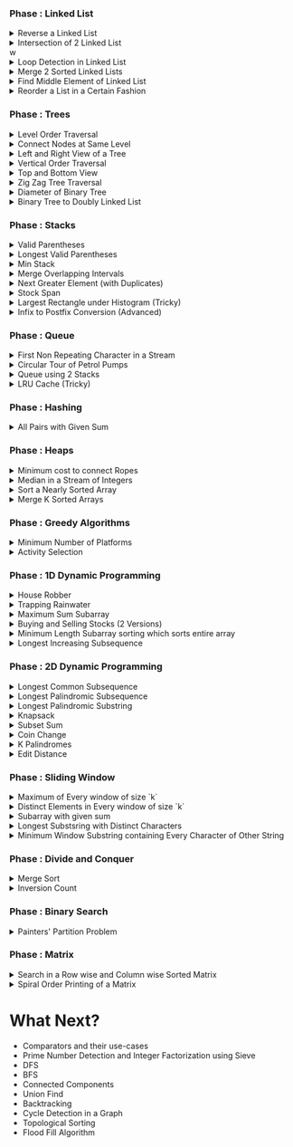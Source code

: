 ### Phase  : Linked List

<details>
	<summary>Reverse a Linked List</summary>

* [Question Link](https://leetcode.com/problems/reverse-linked-list/)   
* First try to solve the recursive version, then attempt the iterative version.   
* Make sure that the time complexity of the recursive version is **O(n)** rather than **O(n^2)**. This is very crucial
* [Analysis](https://leetcode.com/problems/reverse-linked-list/discuss/254618/C%2B%2BJavaScript-Detailed-Explanation-Recursive-and-Iterative)   

</details>


<details>
	<summary>Intersection of 2 Linked List</summary>

* [Question Link](https://leetcode.com/problems/intersection-of-two-linked-lists/)   
* One approach is to calculate the length, and then traverse the bigger list until the lengths becomes equal. Then traverse them parallelly until you find the intersection point.   
* The other solution uses a HashMap. (Should you hash pointers or the data?)   
* [Length Based Solution](https://github.com/Just-A-Visitor/Algorithmic-Pseudocode/blob/master/LeetCode%20Non-Contest%20Solutions/%23160%20Intersection%20of%202%20Linked%20Lists/Difference%20in%20Length%20Approach.cpp) 
* [HashMap Based Solution](
  https://github.com/Just-A-Visitor/Algorithmic-Pseudocode/blob/master/LeetCode%20Non-Contest%20Solutions/%23160%20Intersection%20of%202%20Linked%20Lists/Hashing%20Based%20Approach.cpp)
* [Analysis 1](https://leetcode.com/problems/intersection-of-two-linked-lists/discuss/49785/Java-solution-without-knowing-the-difference-in-len!) (Tricky)   
* [Analysis 2](https://leetcode.com/problems/intersection-of-two-linked-lists/discuss/49800/recommend-for-beginnersclean-C%2B%2B-implementation-with-detailed-explaination) (Detailed)   

</details>     w


<details>
    <summary>Loop Detection in Linked List</summary>

* [Question Link](https://leetcode.com/problems/linked-list-cycle/)
* One approach is to use **Slow and Fast Pointers**
* The second approach is to use **Hashing** (Should you Hash Pointers or Data?)
* [Slow and Fast Pointers Solution](https://github.com/Just-A-Visitor/Algorithmic-Pseudocode/blob/master/LeetCode%20Non-Contest%20Solutions/%23141%20Loop%20Detection%20in%20Linked%20List/Walker%20%26%20Runner%20Approach.cpp)
* Try to code the Hashing based approach by yourself. (It's very trivial)
* There's a more elegant approach to this question (which destroys the original list). It uses the concept of iterative reversal of a linked list. Can you come up with that approach.
* [Iterative Reversal Approrach](https://github.com/Just-A-Visitor/Algorithmic-Pseudocode/blob/master/LeetCode%20Non-Contest%20Solutions/%23141%20Loop%20Detection%20in%20Linked%20List/Reversal%20Approach.cpp)

</details>   


<details>
	<summary>Merge 2 Sorted Linked Lists</summary>

* ?[Question Link]()   
* Start out with the recursive approach and build the iterative approach on top of it.
* A great use case of Recursion. The recursive code is very concise.
* Recall that we discussed **Tail Recursion** in one of the lectures. Use the fact that the above recursive code is a Tail Recursion to easily convert it into an iterative procedure.

</details>


<details>
	<summary>Find Middle Element of Linked List</summary>

* ?[Question Link]()
* 

</details>


<details>
	<summary>Reorder a List in a Certain Fashion</summary>

* ?[Question Link]()
* 

</details>


### Phase  : Trees

<details>
	<summary>Level Order Traversal</summary>

* Probably the most import concept in Trees. 
* There are a couple of versions : 
  * **Basic Level Order Traversal**
  * **Level Order Traversal in a Line by Line Fashion** (Using 2 Queues)
  * **Level Order Traversal in a Line by Line Fashion** (Using 1 Queue and 1 Marker)
  * **Level Order Traversal in a Line by Line Fashion** (Using 1 Queue and No Marker)

</details>


<details>
	<summary>Connect Nodes at Same Level</summary>

* This is a classic example of how **Recursion** and **Level Order Traversal** are useful.
* **Code**
  * [Recursive Version for Complete Binary Trees](https://github.com/Just-A-Visitor/Algorithmic-Pseudocode/blob/master/LeetCode%20Non-Contest%20Solutions/%23116%20Populating%20Next%20Pointers/Firsr%20Draft%20(Complete%20Binary%20Trees).cpp)
  * [Recursive Version for All Kinds of Binary Trees](https://github.com/Just-A-Visitor/Algorithmic-Pseudocode/blob/master/LeetCode%20Non-Contest%20Solutions/%23116%20Populating%20Next%20Pointers/First%20Draft%20(All%20Trees).cpp)
  * [Level Order Traversal with Marker for all Binary Trees](https://github.com/Just-A-Visitor/Algorithmic-Pseudocode/blob/master/LeetCode%20Non-Contest%20Solutions/%23116%20Populating%20Next%20Pointers/Level%20Order%20Traversal%20(With%20Markers).cpp)
  * [A Bit of Recursion +  A Bit of Iteration - All Trees](https://github.com/Just-A-Visitor/Algorithmic-Pseudocode/blob/master/LeetCode%20Non-Contest%20Solutions/%23116%20Populating%20Next%20Pointers/Second%20Draft%20(All%20Trees)%20(Less%20Recursion).cpp)
  * [Iterative O(1) space for all Binary Trees](https://github.com/Just-A-Visitor/Algorithmic-Pseudocode/blob/master/LeetCode%20Non-Contest%20Solutions/%23116%20Populating%20Next%20Pointers/O(1)%20Space%20Complexity%20(All%20Trees).cpp)

</details>


<details>
	<summary>Left and Right View of a Tree</summary>

* ?[Question Link]()   
* 

</details>


<details>
	<summary>Vertical Order Traversal</summary>

* ?[Question Link]()   
* 

</details>


<details>
	<summary>Top and Bottom View</summary>

* ?[Question Link]()   
* It's trivial if you've already solved **Vertical Order Traversal**. 
* **Hint** : During Vertical Order Traversal, the first element of each level would be visible in the Top View. (Similarly, the last element of each element would be visible in the bottom view).

</details>


<details>
	<summary>Zig Zag Tree Traversal</summary>

* ?[Question Link]()   
* A perfect application of Data Structures.

</details>


<details>
	<summary>Diameter of Binary Tree</summary>

* ?[Question Link]()
* 

</details>


<details>
	<summary>Binary Tree to Doubly Linked List</summary>

* ?[Question Link]()
* 

</details>


### Phase  : Stacks

<details>
	<summary>Valid Parentheses</summary>

* [Question Link](https://leetcode.com/problems/valid-parentheses/) 
* A classical question which involves the use of stack. Just follow the steps that we discussed. It's simple to code
* [Analysis and Solution](https://leetcode.com/problems/valid-parentheses/discuss/9222/My-0ms-c%2B%2B-solution-using-stack)

</details>


<details>
    	<summary>Longest Valid Parentheses</summary>


*  [Question Link](https://leetcode.com/problems/longest-valid-parentheses/)
* The core concept is the same as **Valid Parentheses**
* [DP Solution](https://github.com/Just-A-Visitor/Algorithmic-Pseudocode/blob/master/LeetCode%20Non-Contest%20Solutions/%2332%20Longest%20Valid%20Parentheses/DP%20Approach.cpp) (Messy)
* [Stack Solution](https://github.com/Just-A-Visitor/Algorithmic-Pseudocode/blob/master/LeetCode%20Non-Contest%20Solutions/%2332%20Longest%20Valid%20Parentheses/Stack%20Based%20Approach.cpp) (Clever but prone to mistakes)
* [Stack Solution and Analysis](https://www.geeksforgeeks.org/length-of-the-longest-valid-substring/) (Concise and Clear)

</details>

<details>
	<summary>Min Stack</summary>




* [Question Link](https://leetcode.com/problems/min-stack/)
* [Solution](https://github.com/Just-A-Visitor/Algorithmic-Pseudocode/blob/master/LeetCode%20Non-Contest%20Solutions/%23155%20Stack%20to%20Implement%20getMin/Auxillary%20Stack.cpp)

</details>


<details>
	<summary>Merge Overlapping Intervals</summary>

* [Question Link](https://leetcode.com/problems/merge-intervals/)
* [Solution](https://leetcode.com/problems/merge-intervals/discuss/21242/C%2B%2B-10-line-solution.-easing-understanding)
* This question has a couple of different approaches, including **stacks**, **vectors**, etc. Make sure to go through the top voted solutions on **Discuss** for understanding the various approaches.

</details>


<details>
	<summary>Next Greater Element (with Duplicates)</summary>

* [Question Link](https://leetcode.com/problems/next-greater-element-i/)
* [Solution](https://leetcode.com/problems/next-greater-element-i/discuss/97613/C%2B%2B-stack-%2B-unordered_map)
* **Analysis** --- Go through Top Voted Solutions on Discuss.

</details>


<details>
	<summary>Stock Span</summary>

* [Question Link](https://leetcode.com/problems/online-stock-span/)
* [Analysis and Solution]()https://leetcode.com/problems/online-stock-span/discuss/168366/Simple-C%2B%2B-solution-with-stack-O(n)-with-explanation

</details>


<details>
	<summary>Largest Rectangle under Histogram (Tricky)</summary>

* [Question Link]()
* [Analysis](https://github.com/Just-A-Visitor/Algorithmic-Pseudocode/tree/master/LeetCode%20Non-Contest%20Solutions/%2384%20Largest%20Rectangle%20Under%20the%20Skyline)
* [Modified Stock Span Solution](https://github.com/Just-A-Visitor/Algorithmic-Pseudocode/blob/master/LeetCode%20Non-Contest%20Solutions/%2384%20Largest%20Rectangle%20Under%20the%20Skyline/Modified%20Stock%20Span.cpp)
* [Naive DP Solution](https://github.com/Just-A-Visitor/Algorithmic-Pseudocode/blob/master/LeetCode%20Non-Contest%20Solutions/%2384%20Largest%20Rectangle%20Under%20the%20Skyline/Naive_dp.cpp)
* [The Optimal and Clean Solution](https://github.com/Just-A-Visitor/Algorithmic-Pseudocode/blob/master/LeetCode%20Non-Contest%20Solutions/%2384%20Largest%20Rectangle%20Under%20the%20Skyline/Single%20Traversal%20and%201%20Stack.cpp)

</details>


<details>
	<summary>Infix to Postfix Conversion (Advanced)</summary>

* [Question Link](https://practice.geeksforgeeks.org/problems/infix-to-postfix/0)
* [Analysis and Solution](https://www.geeksforgeeks.org/stack-set-2-infix-to-postfix/)

</details>


### Phase  : Queue

<details>
	<summary>First Non Repeating Character in a Stream</summary>

* [Question Link](https://practice.geeksforgeeks.org/problems/first-non-repeating-character-in-a-stream/0)   
* [Analysis and Solution](https://practice.geeksforgeeks.org/problems/first-non-repeating-character-in-a-stream/0)

</details>


<details>
	<summary>Circular Tour of Petrol Pumps</summary>

* [Question Link](https://leetcode.com/problems/gas-station/)
* [Analysis](https://github.com/Just-A-Visitor/Algorithmic-Pseudocode/tree/master/LeetCode%20Non-Contest%20Solutions/%23134%20Circular%20Tour%20of%20Petrol%20Pumps)
* [Queue Based Solution with Extra Space](https://github.com/Just-A-Visitor/Algorithmic-Pseudocode/blob/master/LeetCode%20Non-Contest%20Solutions/%23134%20Circular%20Tour%20of%20Petrol%20Pumps/Queue%20%5BO(n)%20Space%5D.cpp)
* [Queue Based Solution with Constant Space](https://github.com/Just-A-Visitor/Algorithmic-Pseudocode/blob/master/LeetCode%20Non-Contest%20Solutions/%23134%20Circular%20Tour%20of%20Petrol%20Pumps/Queue%20%5BO(1)%20Space%5D.cpp)
* [A Clever Approach using Queues](https://github.com/Just-A-Visitor/Algorithmic-Pseudocode/blob/master/LeetCode%20Non-Contest%20Solutions/%23134%20Circular%20Tour%20of%20Petrol%20Pumps/Concatenation%20Approach%20%5BClean%5D.cpp)
* The Discuss Section has pretty good alternatives. Please go through them once.

</details>


<details>
	<summary>Queue using 2 Stacks</summary>

* [Question Link](https://leetcode.com/problems/implement-queue-using-stacks/)
* [Solution](https://github.com/Just-A-Visitor/Algorithmic-Pseudocode/blob/master/LeetCode%20Non-Contest%20Solutions/%23232%20Queue%20using%202%20stacks/Amortized%20O(1).cpp)
* [Analysis](https://leetcode.com/problems/implement-queue-using-stacks/discuss/?currentPage=1&orderBy=most_votes&query=)

</details>


<details>
	<summary>LRU Cache (Tricky)</summary>

* [Question Link]()(https://leetcode.com/problems/lru-cache/)
* [List and Map Based Solution](https://github.com/Just-A-Visitor/Algorithmic-Pseudocode/blob/master/LeetCode%20Non-Contest%20Solutions/%23146%20LRU%20Cache/List%20and%20Map.cpp)
* [Analysis](https://github.com/Just-A-Visitor/Algorithmic-Pseudocode/tree/master/LeetCode%20Non-Contest%20Solutions/%23146%20LRU%20Cache)

</details>

### Phase  : Hashing

<details>
	<summary>All Pairs with Given Sum</summary>

* [Question Link](https://practice.geeksforgeeks.org/problems/count-pairs-with-given-sum/0)
* [Analysis and Solution](https://www.geeksforgeeks.org/print-all-pairs-with-given-sum/)

</details>


### Phase  : Heaps

<details>
	<summary>Minimum cost to connect Ropes</summary>

* [Question Link](https://practice.geeksforgeeks.org/problems/minimum-cost-of-ropes/0)   
* [Min Heap Solution](https://ide.geeksforgeeks.org/i0gzdVnMIW)

</details>


<details>
	<summary>Median in a Stream of Integers</summary>

* [Question Link](https://leetcode.com/problems/find-median-from-data-stream/)   
* [Analysis and Pseudocode](https://github.com/Just-A-Visitor/Algorithmic-Pseudocode/blob/master/Pseudocode/Heaps/Median%20in%20a%20Stream%20of%20Integers/Median%20in%20Stream.pdf)
* [Solution](https://leetcode.com/problems/find-median-from-data-stream/discuss/74049/Share-my-java-solution-logn-to-insert-O(1)-to-query)

</details>


<details>
	<summary>Sort a Nearly Sorted Array</summary>

* [Question Link](https://practice.geeksforgeeks.org/problems/nearly-sorted-algorithm/0)   
* [Analysis](https://github.com/Just-A-Visitor/Algorithmic-Pseudocode/tree/master/GeekForGeeks/Sort%20A%20Nearly%20Sorted%20Array)
* [Solution](https://github.com/Just-A-Visitor/Algorithmic-Pseudocode/blob/master/GeekForGeeks/Sort%20A%20Nearly%20Sorted%20Array/Heap%20Based%20Approach.cpp)

</details>

<details>
	<summary>Merge K Sorted Arrays</summary>

* [Question Link](https://practice.geeksforgeeks.org/problems/merge-k-sorted-arrays/1)   
* [Pseudocode](https://github.com/Just-A-Visitor/Algorithmic-Pseudocode/blob/master/Pseudocode/Heaps/Merge%20K%20Sorted%20Vectors/Merge_K_Sorted.pdf)
* The editorial on GFG implements *MinHeap* from scratch. Don't go that route. Use STL's implementation to solve the question.

</details>



### Phase  : Greedy Algorithms

<details>
	<summary>Minimum Number of Platforms</summary>

* [Question Link](https://practice.geeksforgeeks.org/problems/minimum-platforms/0)
* [Solution and Editorial](https://www.geeksforgeeks.org/minimum-number-platforms-required-railwaybus-station/)

</details>


<details>
	<summary>Activity Selection</summary>

* [Question Link](https://practice.geeksforgeeks.org/problems/n-meetings-in-one-room/0)
* [Analysis and Solution](https://www.geeksforgeeks.org/activity-selection-problem-greedy-algo-1/)

</details>

### Phase  : 1D Dynamic Programming

<details>
	<summary>House Robber</summary>

* [Question Link](https://leetcode.com/problems/house-robber/)   
* [Solution](https://github.com/Just-A-Visitor/Algorithmic-Pseudocode/blob/master/LeetCode%20Non-Contest%20Solutions/%23198%20House%20Robber/DP%20Approach.cpp)
* **Analysis** ::: Top Voted Solutions on Discuss

</details>


<details>
	<summary>Trapping Rainwater</summary>

* [Question Link](https://practice.geeksforgeeks.org/problem-page.php?pid=281)   
* [Analysis](https://www.geeksforgeeks.org/trapping-rain-water/) (The 2nd solution in the above link is well written)
* [Solution](https://ide.geeksforgeeks.org/ep4EIvmjVO)

</details>


<details>
	<summary>Maximum Sum Subarray</summary>

* [Question Link](https://leetcode.com/problems/maximum-subarray/)
* [Solution and Analysis](https://leetcode.com/problems/maximum-subarray/discuss/20193/DP-solution-and-some-thoughts) (Extremely Well-written)

</details>


<details>
	<summary>Buying and Selling Stocks (2 Versions)</summary>

* [Version 1](https://leetcode.com/problems/best-time-to-buy-and-sell-stock/)
* [Solution](https://ide.geeksforgeeks.org/HQHWbSFpoE)
* **Analysis** ::: The Top Voted Solution with the heading **Kadane's Algorithm**. (Due to markdown issues, I'm unable to link it).

</details>


<details>
	<summary>Minimum Length Subarray sorting which sorts entire array</summary>

* [Question Link](https://leetcode.com/problems/shortest-unsorted-continuous-subarray/)
* [Solution](https://leetcode.com/problems/shortest-unsorted-continuous-subarray/discuss/231437/C%2B%2B-Well-Commented-Solution-(Using-DP)-100)

</details>


<details>
	<summary>Longest Increasing Subsequence</summary>

* [Question Link](https://leetcode.com/problems/longest-increasing-subsequence/)  
* [Solution and Analysis](https://leetcode.com/problems/longest-increasing-subsequence/discuss/74836/My-easy-to-understand-O(n2)-solution-using-DP-with-video-explanation)
* There's also an **O( n log(n))** solution, but don't worry about it for the time being.

</details>


### Phase  : 2D Dynamic Programming

<details>
	<summary>Longest Common Subsequence</summary>

* [Question Link](https://leetcode.com/problems/longest-common-subsequence/)  
* [Solution](https://ide.geeksforgeeks.org/ff02b5aH5V) (Probably Outdated)
* [Analysis](https://leetcode.com/problems/longest-common-subsequence/discuss/348884/C%2B%2B-with-picture-O(nm)) (The guy's a genius)
* You can go through some Youtube videos for each question on 2D DP. The famous ones are **Tushar Roy** and **BackToBackSWE**

</details>


<details>
	<summary>Longest Palindromic Subsequence</summary>

* [Question Link](https://leetcode.com/problems/longest-palindromic-subsequence/)  
* [Solution](https://ide.geeksforgeeks.org/wLTGB8APLn)
* [Analysis](https://leetcode.com/problems/longest-palindromic-subsequence/discuss/222605/DP-Problem-Classifications-Helpful-Notes) (Good Writeup and Pattern Detection)

</details>


<details>
	<summary>Longest Palindromic Substring</summary>

* [Question Link](https://leetcode.com/problems/longest-palindromic-substring/)  
* [Solution](https://ide.geeksforgeeks.org/yKCMbixsGV)
* **Analysis** ::: Youtube

</details>


<details>
	<summary>Knapsack</summary>

* [Question Link](https://practice.geeksforgeeks.org/problems/0-1-knapsack-problem/0)  
* [Analysis and Solution](https://www.geeksforgeeks.org/0-1-knapsack-problem-dp-10/)

</details>


<details>
	<summary>Subset Sum</summary>

* [Question Link](https://leetcode.com/problems/partition-equal-subset-sum/)  
* The above link isn't exactly subset sum, but the 2nd variation that we discussed, namely **Equal Partition**
* [The original Subset Sum](https://www.geeksforgeeks.org/subset-sum-problem-dp-25/)
* [Analysis and Solution](https://leetcode.com/problems/partition-equal-subset-sum/discuss/90592/01-knapsack-detailed-explanation)

</details>


<details>
	<summary>Coin Change</summary>

* [Question Link](https://leetcode.com/problems/coin-change/)  
* Realize how and why **Greedy** doesn't work for this question. Come up with counter examples for the same.
* [Solution](https://leetcode.com/problems/coin-change/discuss/77360/C%2B%2B-O(n*amount)-time-O(amount)-space-DP-solution)
* [Analysis](https://leetcode.com/problems/coin-change/discuss/77378/Easy-To-Understand-Recursive-DP-solution-using-Java-(with-explanations))

</details>


<details>
	<summary>K Palindromes</summary>

* [Question Link](https://practice.geeksforgeeks.org/problems/find-if-string-is-k-palindrome-or-not/0)  
* [Solution and Analysis](https://www.geeksforgeeks.org/find-if-string-is-k-palindrome-or-not/)

</details>


<details>
	<summary>Edit Distance</summary>

* [Question Link](https://leetcode.com/problems/edit-distance/)  
* [Solution](https://github.com/Just-A-Visitor/Algorithmic-Pseudocode/blob/master/LeetCode%20Non-Contest%20Solutions/%2372%20Edit%20Distance/DP%20Approach.cpp)
* [Analysis](https://leetcode.com/problems/edit-distance/discuss/25846/C%2B%2B-O(n)-space-DP) (Also - Youtube)

</details>

### Phase  : Sliding Window

<details>
	<summary>Maximum of Every window of size `k`</summary>

* [Question Link](https://practice.geeksforgeeks.org/problems/maximum-of-all-subarrays-of-size-k/0)  
* In class, we discussed the solution with **multisets**. There also exists a solution with **Deque** container in **STL**.
* [Solution with Deque](https://ide.geeksforgeeks.org/D1Eeq2OuEE)
* [Analysis with Deque](https://www.geeksforgeeks.org/sliding-window-maximum-maximum-of-all-subarrays-of-size-k/)

</details>

<details>
	<summary>Distinct Elements in Every window of size `k`</summary>

* [Question Link](https://practice.geeksforgeeks.org/problems/count-distinct-elements-in-every-window/1)  
* [Solution and Analysis](https://www.geeksforgeeks.org/count-distinct-elements-in-every-window-of-size-k/)

</details>


<details>
	<summary>Subarray with given sum</summary>

* [Question Link](https://practice.geeksforgeeks.org/problems/subarray-with-given-sum/0)   
* [Analysis and Solution](https://www.geeksforgeeks.org/find-subarray-with-given-sum/)
* Read carefully into the **Time Complexity Analysis**a

</details>


<details>
	<summary>Longest Substsring with Distinct Characters</summary>

* [Question Link](https://practice.geeksforgeeks.org/problems/length-of-the-longest-substring/0)  
* [Solution and Analysis](https://www.geeksforgeeks.org/length-of-the-longest-substring-without-repeating-characters/)

</details>


<details>
	<summary>Minimum Window Substring containing Every Character of Other String</summary>

* [Question Link 1](https://leetcode.com/problems/minimum-window-substring/)
* [Question Link 2](https://practice.geeksforgeeks.org/problems/smallest-window-in-a-string-containing-all-the-characters-of-another-string/0)   
* [Solution](https://github.com/Just-A-Visitor/Algorithmic-Pseudocode/blob/master/GeekForGeeks/Smallest%20Window%20with%20all%20characters%20of%20other%20string/First%20Submission%20(Correct).cpp)
* [Analysis 1](https://leetcode.com/problems/minimum-window-substring/discuss/26840/Sharing-my-straightforward-O(n)-solution-with-explanation)
* [Analysis 2](https://www.geeksforgeeks.org/find-the-smallest-window-in-a-string-containing-all-characters-of-another-string/)

</details>


### Phase  : Divide and Conquer

<details>
	<summary>Merge Sort</summary>

* [Question Link](https://practice.geeksforgeeks.org/problems/merge-sort/1)   
* [Analysis and Solution](https://www.geeksforgeeks.org/merge-sort/)

</details>


<details>
	<summary>Inversion Count</summary>

* [Question Link](https://practice.geeksforgeeks.org/problems/inversion-of-array/0)
* [Analysis and Solution](https://www.geeksforgeeks.org/counting-inversions/)
* </details>


### Phase : Binary Search

<details>
	<summary>Painters' Partition Problem</summary>

* [Question Link](https://www.interviewbit.com/problems/allocate-books/)   
* The alternate name of this question is **Allocate Books**.
* [Solution](https://ide.geeksforgeeks.org/1S7sZlWUPp)
* [Analysis] --- **Interviewbit Solution**

</details>



### Phase : Matrix

<details>
	<summary>Search in a Row wise and Column wise Sorted Matrix</summary>

* [Question Link](https://practice.geeksforgeeks.org/problems/search-in-a-matrix/0)   
* [Analysis and Solution](https://www.geeksforgeeks.org/search-in-row-wise-and-column-wise-sorted-matrix/)

</details>

<details>
	<summary>Spiral Order Printing of a Matrix</summary>

* [Question Link](https://practice.geeksforgeeks.org/problems/spirally-traversing-a-matrix/0)   
* [Analysis and Solution](https://www.geeksforgeeks.org/print-a-given-matrix-in-spiral-form/)

</details>

# What Next?

* Comparators and their use-cases
* Prime Number Detection and Integer Factorization using Sieve
* DFS
* BFS
* Connected Components
* Union Find
* Backtracking
* Cycle Detection in a Graph
* Topological Sorting
* Flood Fill Algorithm
